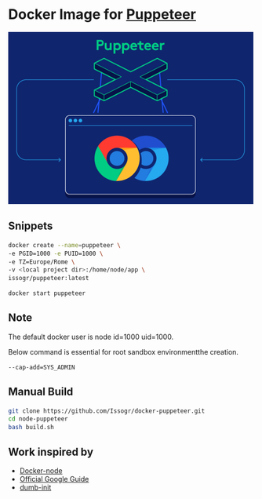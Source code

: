 # Docker Image for [Puppeteer](https://github.com/puppeteer/puppeteer)

![icon](https://raw.githubusercontent.com/Issogr/docker-puppeteer/master/image.png)

## Snippets

```bash
docker create --name=puppeteer \
-e PGID=1000 -e PUID=1000 \
-e TZ=Europe/Rome \
-v <local project dir>:/home/node/app \
issogr/puppeteer:latest
```

```bash
docker start puppeteer
```

## Note

The default docker user is node id=1000 uid=1000.

Below command is essential for root sandbox environmentthe creation.

```bash
--cap-add=SYS_ADMIN
```

## Manual Build

```bash
git clone https://github.com/Issogr/docker-puppeteer.git
cd node-puppeteer
bash build.sh
```

## Work inspired by
* [Docker-node](https://github.com/nodejs/docker-node#run-a-single-nodejs-script)
* [Official Google Guide](https://github.com/GoogleChrome/puppeteer/blob/master/docs/troubleshooting.md)
* [dumb-init](https://github.com/Yelp/dumb-init)